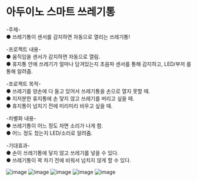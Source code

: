 # 아두이노 스마트 쓰레기통

-주제-                                                                                                                                                                             
● 쓰레기통이 센서를 감지하면 자동으로 열리는 쓰레기통!

-프로젝트 내용-                                                                                                                                                                     
● 움직임을 센서가 감지하면 자동으로 열림.                                                                                                                                           
● 휴지통 안에 쓰레기가 얼마나 담겨있는지 초음파 센서를 통해 감지하고, LED/부저 를 통해 알려줌.

-프로젝트 목적-                                                                                                                                                                     
● 쓰레기를 양손에 다 들고 있어서 쓰레기통을 손으로 열지 못할 때.                                                                                                                     
● 지저분한 휴지통에 손 닿지 않고 쓰레기를 버리고 싶을 때.                                                                                                                           
● 휴지통이 넘치기 전에 미리미리 비우고 싶을 때.                                                                                                                                     

-차별화 내용-                                                                                                                                                                       
● 쓰레기통이 어느 정도 차면 소리가 나게 함.                                                                                                                                         
● 어느 정도 찼는지 LED/소리로 알려줌.                                                                                                                                               

-기대효과-                                                                                                                                                                         
● 손이 쓰레기통에 닿지 않고 쓰레기를 넣을 수 있다.                                                                                                                                   
● 쓰레기통이 꽉 차기 전에 비워서 넘치지 않게 할 수 있다.                                                                                                                             

![image](https://user-images.githubusercontent.com/80371412/137412610-a1057087-7723-4f02-a98c-667f5bcb029a.png)
![image](https://user-images.githubusercontent.com/80371412/137412624-5b0c412b-586d-4acb-89c2-2cbfc7891765.png)
![image](https://user-images.githubusercontent.com/80371412/137412632-4f0bf545-7570-4c78-9e3d-7196612acdb1.png)
![image](https://user-images.githubusercontent.com/80371412/137412640-25d63c03-3089-4c7f-9740-c47465d9cd67.png)
![image](https://user-images.githubusercontent.com/80371412/137412643-598388a5-6598-4e9d-99de-59879cbf7afa.png)
